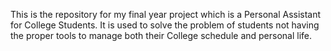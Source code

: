 This is the repository for my final year project which is a Personal Assistant for College Students.
It is used to solve the problem of students not having the proper tools to manage both their College schedule and personal life.

